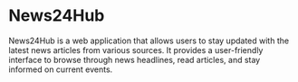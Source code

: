 # News24Hub
News24Hub is a web application that allows users to stay updated with the latest news articles from various sources. It provides a user-friendly interface to browse through news headlines, read articles, and stay informed on current events.
